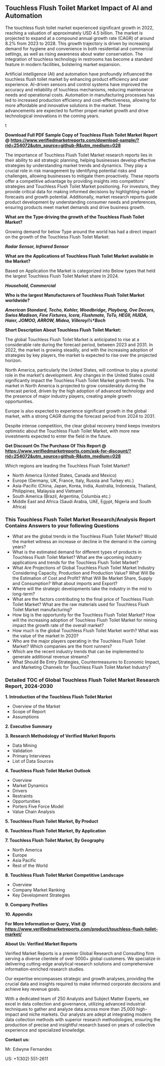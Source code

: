 <h2>Touchless Flush Toilet Market Impact of AI and Automation</h2><p>The touchless flush toilet market experienced significant growth in 2022, reaching a valuation of approximately USD 4.5 billion. The market is projected to expand at a compound annual growth rate (CAGR) of around 8.2% from 2023 to 2028. This growth trajectory is driven by increasing demand for hygiene and convenience in both residential and commercial settings, as well as rising awareness about water conservation. The integration of touchless technology in restrooms has become a standard feature in modern facilities, bolstering market expansion.</p><p>Artificial intelligence (AI) and automation have profoundly influenced the touchless flush toilet market by enhancing product efficiency and user experience. AI-driven sensors and control systems have improved the accuracy and reliability of touchless mechanisms, reducing maintenance needs and operational costs. Automation in manufacturing processes has led to increased production efficiency and cost-effectiveness, allowing for more affordable and innovative solutions in the market. These advancements are expected to further propel market growth and drive technological innovations in the coming years.</p>t</p><p id="" class=""><strong>Download Full PDF Sample Copy of Touchless Flush Toilet Market Report @ <a href="https://www.verifiedmarketreports.com/download-sample/?rid=254072&utm_source=github-R&utm_medium=028" target="_blank">https://www.verifiedmarketreports.com/download-sample/?rid=254072&utm_source=github-R&utm_medium=028</a></strong></p><p>The importance of&nbsp;Touchless Flush Toilet Market research reports lies in their ability to aid strategic planning, helping businesses develop effective strategies by understanding market trends and dynamics. They play a crucial role in risk management by identifying potential risks and challenges, allowing businesses to mitigate them proactively. These reports offer a competitive advantage by providing insights into competitors' strategies and Touchless Flush Toilet Market positioning. For investors, they provide critical data for making informed decisions by highlighting market forecasts and growth potential. Additionally, market research reports guide product development by understanding consumer needs and preferences, ensuring products meet market demands and drive business growth.</p><p><strong>What are the&nbsp;Type driving the growth of the Touchless Flush Toilet Market?</strong></p><p id="" class="">Growing demand for below Type around the world has had a direct impact on the growth of the Touchless Flush Toilet Market:</p><em><strong>Radar Sensor, Infrared Sensor</strong></em></p><strong>What are the&nbsp;Applications&nbsp;of Touchless Flush Toilet Market available in the Market?</strong></p><p id="" class="">Based on Application the Market is categorized into Below types that held the largest Touchless Flush Toilet Market share In 2024.</p><em><strong>Household, Commercial</strong></em></p><strong>Who is the largest Manufacturers of Touchless Flush Toilet Market worldwide?</strong></p><p><em><strong>American Standard, Techo, Kohler, Woodbridge, Playberg, Ove Decors, Swiss Madison, Fine Fixtures, Icera, Flushmate, ToTo, HEGII, HUIDA, Haier, JOMOO, ARROW, Midea, Villeroyï¼†Boch</strong></em></p><p id="" class=""><strong>Short Description About Touchless Flush Toilet Market:</strong></p><p>The global Touchless Flush Toilet Market is anticipated to rise at a considerable rate during the forecast period, between 2023 and 2031. In 2022, the market is growing steadily, and with the increasing adoption of strategies by key players, the market is expected to rise over the projected horizon.</p><p>North America, particularly the United States, will continue to play a pivotal role in the market's development. Any changes in the United States could significantly impact the Touchless Flush Toilet Market growth trends. The market in North America is projected to grow considerably during the forecast period, driven by the high adoption of advanced technology and the presence of major industry players, creating ample growth opportunities.</p><p>Europe is also expected to experience significant growth in the global market, with a strong CAGR during the forecast period from 2024 to 2031.</p><p>Despite intense competition, the clear global recovery trend keeps investors optimistic about the Touchless Flush Toilet Market, with more new investments expected to enter the field in the future.</p><p id="" class=""><strong>Get Discount On The Purchase Of This Report @ <a href="https://www.verifiedmarketreports.com/ask-for-discount/?rid=254072&utm_source=github-R&utm_medium=028" target="_blank">https://www.verifiedmarketreports.com/ask-for-discount/?rid=254072&utm_source=github-R&utm_medium=028</a></strong></p>Which regions are leading the Touchless Flush Toilet Market?</p><ul><li>North America (United States, Canada and Mexico)</li><li>Europe (Germany, UK, France, Italy, Russia and Turkey etc.)</li><li>Asia-Pacific (China, Japan, Korea, India, Australia, Indonesia, Thailand, Philippines, Malaysia and Vietnam)</li><li>South America (Brazil, Argentina, Columbia etc.)</li><li>Middle East and Africa (Saudi Arabia, UAE, Egypt, Nigeria and South Africa)</li></ul><h3 id="" class="">This Touchless Flush Toilet Market Research/Analysis Report Contains Answers to your following Questions</h3><ul><li>What are the global trends in the Touchless Flush Toilet Market? Would the market witness an increase or decline in the demand in the coming years?</li><li>What is the estimated demand for different types of products in Touchless Flush Toilet Market? What are the upcoming industry applications and trends for the Touchless Flush Toilet Market?</li><li>What Are Projections of Global Touchless Flush Toilet Market Industry Considering Capacity, Production and Production Value? What Will Be the Estimation of Cost and Profit? What Will Be Market Share, Supply and Consumption? What about imports and Export?</li><li>Where will the strategic developments take the industry in the mid to long-term?</li><li>What are the factors contributing to the final price of Touchless Flush Toilet Market? What are the raw materials used for Touchless Flush Toilet Market manufacturing?</li><li>How big is the opportunity for the Touchless Flush Toilet Market? How will the increasing adoption of Touchless Flush Toilet Market for mining impact the growth rate of the overall market?</li><li>How much is the global Touchless Flush Toilet Market worth? What was the value of the market In 2020?</li><li>Who are the major players operating in the Touchless Flush Toilet Market? Which companies are the front runners?</li><li>Which are the recent industry trends that can be implemented to generate additional revenue streams?</li><li>What Should Be Entry Strategies, Countermeasures to Economic Impact, and Marketing Channels for Touchless Flush Toilet Market Industry?</li></ul><h3 id="" class="">Detailed TOC of Global Touchless Flush Toilet Market Research Report, 2024-2030</h3><p id="" class=""><strong>1. Introduction of the Touchless Flush Toilet Market</strong></p><ul><li>Overview of the Market</li><li>Scope of Report</li><li>Assumptions</li></ul><p id="" class=""><strong>2. Executive Summary</strong></p><p id="" class=""><strong>3. Research Methodology of Verified Market Reports</strong></p><ul><li>Data Mining</li><li>Validation</li><li>Primary Interviews</li><li>List of Data Sources</li></ul><p id="" class=""><strong>4. Touchless Flush Toilet Market Outlook</strong></p><ul><li>Overview</li><li>Market Dynamics</li><li>Drivers</li><li>Restraints</li><li>Opportunities</li><li>Porters Five Force Model</li><li>Value Chain Analysis</li></ul><p id="" class=""><strong>5. Touchless Flush Toilet Market, By Product</strong></p><p id="" class=""><strong>6. Touchless Flush Toilet Market, By Application</strong></p><p id="" class=""><strong>7. Touchless Flush Toilet Market, By Geography</strong></p><ul><li>North America</li><li>Europe</li><li>Asia Pacific</li><li>Rest of the World</li></ul><p id="" class=""><strong>8. Touchless Flush Toilet Market Competitive Landscape</strong></p><ul><li>Overview</li><li>Company Market Ranking</li><li>Key Development Strategies</li></ul><p id="" class=""><strong>9. Company Profiles</strong></p><p id="" class=""><strong>10. Appendix</strong></p><p id="" class=""><strong>For More Information or Query, Visit @ <a href="https://www.verifiedmarketreports.com/product/touchless-flush-toilet-market/" target="_blank">https://www.verifiedmarketreports.com/product/touchless-flush-toilet-market/</a></strong></p><p id="" class=""><strong>About Us: Verified Market Reports</strong></p><p id="" class="">Verified Market Reports is a premier Global Research and Consulting firm serving a diverse clientele of over 5000+ global customers. We specialize in delivering cutting-edge analytical research solutions and comprehensive information-enriched research studies.</p><p id="" class="">Our expertise encompasses strategic and growth analyses, providing the crucial data and insights required to make informed corporate decisions and achieve key revenue goals.</p><p id="" class="">With a dedicated team of 250 Analysts and Subject Matter Experts, we excel in data collection and governance, utilizing advanced industrial techniques to gather and analyze data across more than 25,000 high-impact and niche markets. Our analysts are adept at integrating modern data collection methods with superior research methodologies, ensuring the production of precise and insightful research based on years of collective experience and specialized knowledge.</p><p id="" class=""><strong>Contact us:</strong></p><p id="" class="">Mr. Edwyne Fernandes</p><p id="" class="">US: +1(302) 551-2611</p>